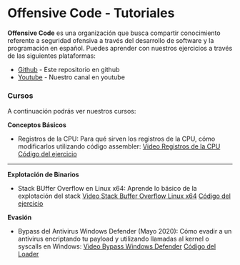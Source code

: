 # Offensive Code - Tutoriales

**Offensive Code** es una organización que busca compartir conocimiento referente a seguridad ofensiva a través del desarrollo de software y la programación en español. Puedes aprender con nuestros ejercicios a través de las siguientes plataformas: 

  * [Github] - Este repositorio en github
  * [Youtube] - Nuestro canal en youtube

### Cursos

A continuación podrás ver nuestros cursos:

**Conceptos Básicos**

* Registros de la CPU: Para qué sirven los registros de la CPU, cómo modificarlos utilizando código assembler:
[Video Registros de la CPU](https://www.youtube.com/watch?v=LPOk8eKAjuA)
[Código del ejercicio](tutoriales/conceptos-basicos)
---

**Explotación de Binarios**
* Stack BUffer Overflow en Linux x64: Aprende lo básico de la explotación del stack
[Video Stack Buffer Overflow Linux x64](https://www.youtube.com/watch?v=i6cFCdgestI)
[Código del ejercicio](tutoriales/explotacion-binarios)

**Evasión**
* Bypass del Antivirus Windows Defender (Mayo 2020): Cómo evadir a un antivirus encriptando tu payload y utilizando llamadas al kernel o syscalls en Windows:
[Video Bypass Windows Defender](https://www.youtube.com/watch?v=i6cFCdgestI)
[Código del Loader](tutoriales/evasion)


[Github]: <https://github.com/offensive-code>
[Youtube]: <https://www.youtube.com/c/offensivecode>

